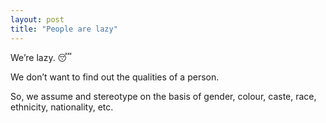 ```yaml
---
layout: post
title: "People are lazy"
---
```


We’re lazy. 😴

We don’t want to find out the qualities of a person.

So, we assume and stereotype on the basis of gender, colour, caste, race, ethnicity, nationality, etc.
